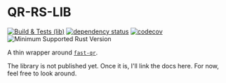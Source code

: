# QR-RS-LIB

[![Build & Tests (lib)](https://github.com/AntoniosBarotsis/qr-rs/actions/workflows/ci-lib.yml/badge.svg)](https://github.com/AntoniosBarotsis/qr-rs/actions/workflows/ci-lib.yml)
[![dependency status](https://deps.rs/repo/github/AntoniosBarotsis/qr-rs/status.svg?path=lib)](https://deps.rs/repo/github/AntoniosBarotsis/qr-rs?path=lib)
[![codecov](https://codecov.io/github/AntoniosBarotsis/qr-rs/branch/master/graph/badge.svg?token=T7OWF8OHDR)](https://codecov.io/github/AntoniosBarotsis/qr-rs)
![Minimum Supported Rust Version](https://img.shields.io/endpoint?url=https://gist.githubusercontent.com/AntoniosBarotsis/ddf24204fe14719ca73916b3d9130861/raw/qr-rs-lib_msrv.json)
<!-- [![Crates.io](https://img.shields.io/crates/v/qr-rs-lib)](https://crates.io/crates/qr-rs-lib) -->
<!-- [![docs.rs](https://img.shields.io/docsrs/qr-rs-lib)](https://docs.rs/qr-rs-lib) -->

A thin wrapper around [`fast-qr`](https://github.com/erwanvivien/fast_qr).

The library is not published yet. Once it is, I'll link the docs here. For now, feel free to
look around.
